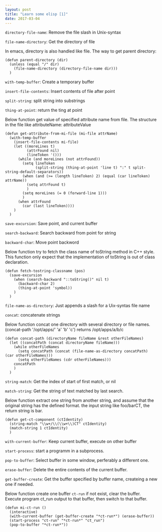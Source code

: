 ```yaml
---
layout: post
title: "Learn some elisp [1]"
date: 2017-03-04
---
```


`directory-file-name`: Remove the file slash in Unix-syntax

`file-name-directory`: Get the directory of file

In emacs, directory is also handled like file.
The way to get parent directory:


```elisp
(defun parent-directory (dir)
  (unless (equal "/" dir)
    (file-name-directory (directory-file-name dir)))
  )
```

`with-temp-buffer`: Create a temporary buffer

`insert-file-contents`: Insert contents of file after point

`split-string`: split string into substrings

`thing-at-point`: return the ting at point

Below function get value of specified attribute name from file.
The structure in the file like
attributeName: attributeValue


```elisp
(defun get-attribute-from-mi-file (mi-file attrName)
  (with-temp-buffer
    (insert-file-contents mi-file)
    (let ((moreLines t)
          (attrFound nil)
          (lineToken '()))
      (while (and moreLines (not attrFound))
        (setq lineToken
              (split-string (thing-at-point 'line t) ":" t split-string-default-separators))
        (when (and (>= (length lineToken) 2) (equal (car lineToken) attrName))
          (setq attrFound t)
          )
        (setq moreLines (= 0 (forward-line 1)))
        )
      (when attrFound
        (car (last lineToken))))
    )
  )
```

`save-excursion`: Save point, and current buffer

`search-backward`: Search backward from point for string

`backward-char`: Move point backword

Below function try to fetch the class name of toString method in C++ style.
This function only expect that the implementation of toString is out of class
declaration.

```elisp
(defun fetch-tostring-classname (pos)
  (save-excursion
    (when (search-backward "::toString()" nil t)
      (backward-char 2)
      (thing-at-point 'symbol))
    )
  )
```

`file-name-as-directory`: Just appends a slash for a Uix-syntas file name

`concat`: concatenate strings


Below function concat one directory with several directory or file names.
(concat-path '/opt/apps/' 'a' 'b' 'c') returns /opt/apps/a/b/c


```elisp
(defun concat-path (directoryName fileName &rest otherFileNames)
  (let ((concatPath (concat directoryName fileName)))
    (while otherFileNames
      (setq concatPath (concat (file-name-as-directory concatPath) (car otherFileNames)))
      (setq otherFileNames (cdr otherFileNames)))
    concatPath
    )
  )
```

`string-match`: Get the index of start of first match, or nil

`match-string`: Get the string of text matched by last search.

Below function extract one string from another string, and assume that the original string has the defined format. the input string like foo/barCT, the return string is bar.


```elisp
(defun get-ct-component (ctIdentity)
  (string-match "\\w+/\\(\\w+\\)CT" ctIdentity)
  (match-string 1 ctIdentity)
  )
```

`with-current-buffer`: Keep current buffer, execute on other buffer

`start-process`: start a programm in a subprocess.

`pop-to-buffer`: Select buffer in some window, perferably a different one.

`erase-buffer`: Delete the entire contents of the current buffer.

`get-buffer-create`: Get the buffer specified by buffer name, createing a new one if needed.

Below function create one buffer `ct-run` if not exist, clear the buffer. Execute program ct\_run output to that buffer, then switch to that buffer.


```elisp
(defun mi-ct-run ()
  (interactive)
  (with-current-buffer (get-buffer-create "*ct-run*") (erase-buffer))
  (start-process "ct-run" "*ct-run*" "ct_run")
  (pop-to-buffer "*ct-run*"))
```
